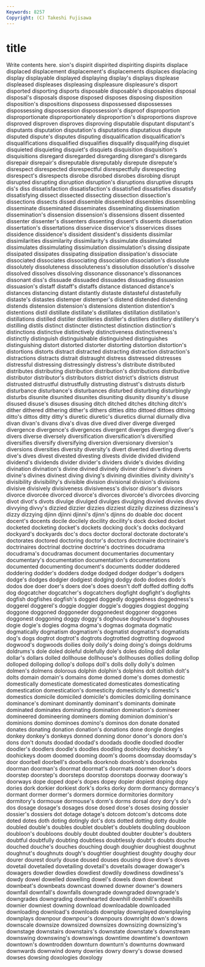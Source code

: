 ```yaml
---
Keywords: 8257 
Copyright: (C) Takeshi Fujisawa
---
```


# title

Write contents here.
sion's dispirit
dispirited dispiriting dispirits displace displaced displacement displacement's displacements displaces displacing
display displayable displayed displaying display's displays displease displeased displeases displeasing
displeasure displeasure's disport disported disporting disports disposable disposable's disposables disposal
disposal's disposals dispose disposed disposes disposing disposition disposition's dispositions dispossess
dispossessed dispossesses dispossessing dispossession dispossession's disproof disproportion disproportionate disproportionately disproportion's
disproportions disprove disproved disproven disproves disproving disputable disputant disputant's disputants
disputation disputation's disputations disputatious dispute disputed dispute's disputes disputing disqualification
disqualification's disqualifications disqualified disqualifies disqualify disqualifying disquiet disquieted disquieting disquiet's
disquiets disquisition disquisition's disquisitions disregard disregarded disregarding disregard's disregards disrepair
disrepair's disreputable disreputably disrepute disrepute's disrespect disrespected disrespectful disrespectfully disrespecting
disrespect's disrespects disrobe disrobed disrobes disrobing disrupt disrupted disrupting disruption
disruption's disruptions disruptive disrupts dis's diss dissatisfaction dissatisfaction's dissatisfied dissatisfies
dissatisfy dissatisfying dissect dissected dissecting dissection dissection's dissections dissects dissed
dissemble dissembled dissembles dissembling disseminate disseminated disseminates disseminating dissemination dissemination's
dissension dissension's dissensions dissent dissented dissenter dissenter's dissenters dissenting dissent's
dissents dissertation dissertation's dissertations disservice disservice's disservices disses dissidence dissidence's
dissident dissident's dissidents dissimilar dissimilarities dissimilarity dissimilarity's dissimulate dissimulated dissimulates
dissimulating dissimulation dissimulation's dissing dissipate dissipated dissipates dissipating dissipation dissipation's
dissociate dissociated dissociates dissociating dissociation dissociation's dissolute dissolutely dissoluteness dissoluteness's
dissolution dissolution's dissolve dissolved dissolves dissolving dissonance dissonance's dissonances dissonant
diss's dissuade dissuaded dissuades dissuading dissuasion dissuasion's distaff distaff's distaffs
distance distanced distance's distances distancing distant distantly distaste distasteful distastefully
distaste's distastes distemper distemper's distend distended distending distends distension distension's
distensions distention distention's distentions distil distillate distillate's distillates distillation distillation's
distillations distilled distiller distilleries distiller's distillers distillery distillery's distilling distils
distinct distincter distinctest distinction distinction's distinctions distinctive distinctively distinctiveness distinctiveness's
distinctly distinguish distinguishable distinguished distinguishes distinguishing distort distorted distorter distorting
distortion distortion's distortions distorts distract distracted distracting distraction distraction's distractions
distracts distrait distraught distress distressed distresses distressful distressing distressingly distress's
distribute distributed distributes distributing distribution distribution's distributions distributive distributor distributor's
distributors district district's districts distrust distrusted distrustful distrustfully distrusting distrust's
distrusts disturb disturbance disturbance's disturbances disturbed disturbing disturbingly disturbs disunite
disunited disunites disuniting disunity disunity's disuse disused disuse's disuses disusing
ditch ditched ditches ditching ditch's dither dithered dithering dither's dithers
ditties ditto dittoed dittoes dittoing ditto's dittos ditty ditty's diuretic
diuretic's diuretics diurnal diurnally diva divan divan's divans diva's divas
dive dived diver diverge diverged divergence divergence's divergences divergent diverges
diverging diver's divers diverse diversely diversification diversification's diversified diversifies diversify
diversifying diversion diversionary diversion's diversions diversities diversity diversity's divert diverted
diverting diverts dive's dives divest divested divesting divests divide divided
dividend dividend's dividends divider divider's dividers divide's divides dividing divination
divination's divine divined divinely diviner diviner's diviners divine's divines divinest
diving diving's divining divinities divinity divinity's divisibility divisibility's divisible division
divisional division's divisions divisive divisively divisiveness divisiveness's divisor divisor's divisors
divorce divorcée divorced divorce's divorces divorcée's divorcées divorcing divot divot's
divots divulge divulged divulges divulging divvied divvies divvy divvying divvy's
dizzied dizzier dizzies dizziest dizzily dizziness dizziness's dizzy dizzying djinn
djinni djinni's djinn's djinns do doable doc docent docent's docents
docile docilely docility docility's dock docked docket docketed docketing docket's
dockets docking dock's docks dockyard dockyard's dockyards doc's docs doctor
doctoral doctorate doctorate's doctorates doctored doctoring doctor's doctors doctrinaire doctrinaire's
doctrinaires doctrinal doctrine doctrine's doctrines docudrama docudrama's docudramas document documentaries
documentary documentary's documentation documentation's documentations documented documenting document's documents dodder
doddered doddering dodder's dodders dodge dodged dodger dodger's dodgers dodge's
dodges dodgier dodgiest dodging dodgy dodo dodoes dodo's dodos doe
doer doer's doers doe's does doesn't doff doffed doffing doffs
dog dogcatcher dogcatcher's dogcatchers dogfight dogfight's dogfights dogfish dogfishes dogfish's
dogged doggedly doggedness doggedness's doggerel doggerel's doggie doggier doggie's doggies
doggiest dogging doggone doggoned doggoneder doggonedest doggoner doggones doggonest doggoning
doggy doggy's doghouse doghouse's doghouses dogie dogie's dogies dogma dogma's
dogmas dogmata dogmatic dogmatically dogmatism dogmatism's dogmatist dogmatist's dogmatists dog's
dogs dogtrot dogtrot's dogtrots dogtrotted dogtrotting dogwood dogwood's dogwoods doilies
doily doily's doing doing's doings doldrums doldrums's dole doled doleful
dolefully dole's doles doling doll dollar dollar's dollars dolled dollhouse
dollhouse's dollhouses dollies dolling dollop dolloped dolloping dollop's dollops doll's
dolls dolly dolly's dolmen dolmen's dolmens dolorous dolphin dolphin's dolphins
dolt doltish dolt's dolts domain domain's domains dome domed dome's
domes domestic domestically domesticate domesticated domesticates domesticating domestication domestication's domesticity
domesticity's domestic's domestics domicile domiciled domicile's domiciles domiciling dominance dominance's
dominant dominantly dominant's dominants dominate dominated dominates dominating domination domination's
domineer domineered domineering domineers doming dominion dominion's dominions domino dominoes
domino's dominos don donate donated donates donating donation donation's donations
done dongle dongles donkey donkey's donkeys donned donning donor donor's
donors don's dons don't donuts doodad doodad's doodads doodle doodled
doodler doodler's doodlers doodle's doodles doodling doohickey doohickey's doohickeys doom
doomed dooming doom's dooms doomsday doomsday's door doorbell doorbell's doorbells
doorknob doorknob's doorknobs doorman doorman's doormat doormat's doormats doormen door's
doors doorstep doorstep's doorsteps doorstop doorstops doorway doorway's doorways dope
doped dope's dopes dopey dopier dopiest doping dopy dories dork
dorkier dorkiest dork's dorks dorky dorm dormancy dormancy's dormant dormer
dormer's dormers dormice dormitories dormitory dormitory's dormouse dormouse's dorm's dorms
dorsal dory dory's do's dos dosage dosage's dosages dose dosed
dose's doses dosing dossier dossier's dossiers dot dotage dotage's dotcom
dotcom's dotcoms dote doted dotes doth doting dotingly dot's dots
dotted dotting dotty double doubled double's doubles doublet doublet's doublets
doubling doubloon doubloon's doubloons doubly doubt doubted doubter doubter's doubters
doubtful doubtfully doubting doubtless doubtlessly doubt's doubts douche douched douche's
douches douching dough doughier doughiest doughnut doughnut's doughnuts dough's doughtier
doughtiest doughty doughy dour dourer dourest dourly douse doused douses
dousing dove dove's doves dovetail dovetailed dovetailing dovetail's dovetails dowager
dowager's dowagers dowdier dowdies dowdiest dowdily dowdiness dowdiness's dowdy dowel
dowelled dowelling dowel's dowels down downbeat downbeat's downbeats downcast downed
downer downer's downers downfall downfall's downfalls downgrade downgraded downgrade's downgrades
downgrading downhearted downhill downhill's downhills downier downiest downing download downloadable
downloaded downloading download's downloads downplay downplayed downplaying downplays downpour downpour's
downpours downright down's downs downscale downsize downsized downsizes downsizing downsizing's
downstage downstairs downstairs's downstate downstate's downstream downswing downswing's downswings downtime
downtime's downtown downtown's downtrodden downturn downturn's downturns downward downwards downwind
downy dowries dowry dowry's dowse dowsed dowses dowsing doxologies doxology
